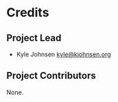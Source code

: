 Credits
=======

Project Lead
----------------

* Kyle Johnsen <kyle@kjohnsen.org>

Project Contributors
------------

None.
